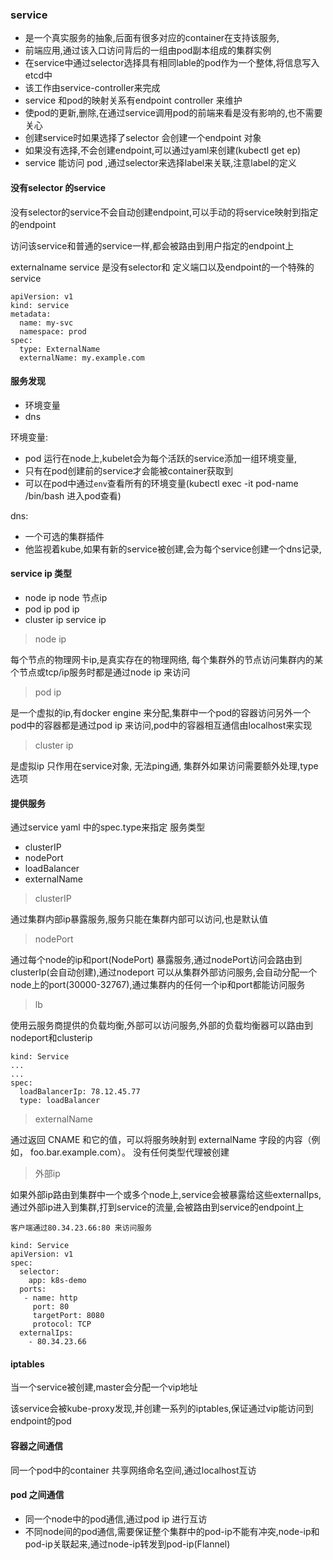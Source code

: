 ###  service

- 是一个真实服务的抽象,后面有很多对应的container在支持该服务,
- 前端应用,通过该入口访问背后的一组由pod副本组成的集群实例
- 在service中通过selector选择具有相同lable的pod作为一个整体,将信息写入etcd中
- 该工作由service-controller来完成
- service 和pod的映射关系有endpoint controller 来维护
- 使pod的更新,删除,在通过service调用pod的前端来看是没有影响的,也不需要关心
- 创建service时如果选择了selector 会创建一个endpoint 对象
- 如果没有选择,不会创建endpoint,可以通过yaml来创建(kubectl get ep)
- service 能访问 pod ,通过selector来选择label来关联,注意label的定义

#### 没有selector 的service
没有selector的service不会自动创建endpoint,可以手动的将service映射到指定的endpoint

访问该service和普通的service一样,都会被路由到用户指定的endpoint上

externalname service 是没有selector和 定义端口以及endpoint的一个特殊的service
```
apiVersion: v1
kind: service
metadata:
  name: my-svc
  namespace: prod
spec:
  type: ExternalName
  externalName: my.example.com

```

#### 服务发现

- 环境变量
- dns

环境变量:

- pod 运行在node上,kubelet会为每个活跃的service添加一组环境变量,
- 只有在pod创建前的service才会能被container获取到
- 可以在pod中通过`env`查看所有的环境变量(kubectl exec -it pod-name /bin/bash 进入pod查看)

dns:

- 一个可选的集群插件
- 他监视着kube,如果有新的service被创建,会为每个service创建一个dns记录,


#### service ip 类型
- node ip  node 节点ip
- pod ip   pod ip
- cluster ip  service ip

> node ip

每个节点的物理网卡ip,是真实存在的物理网络,
每个集群外的节点访问集群内的某个节点或tcp/ip服务时都是通过node ip 来访问

> pod ip

是一个虚拟的ip,有docker engine 来分配,集群中一个pod的容器访问另外一个pod中的容器都是通过pod ip 来访问,pod中的容器相互通信由localhost来实现

> cluster ip

是虚拟ip 只作用在service对象,
无法ping通,
集群外如果访问需要额外处理,type选项


#### 提供服务
通过service yaml 中的spec.type来指定 服务类型

- clusterIP
- nodePort
- loadBalancer
- externalName

> clusterIP

通过集群内部ip暴露服务,服务只能在集群内部可以访问,也是默认值

> nodePort

通过每个node的ip和port(NodePort) 暴露服务,通过nodePort访问会路由到clusterIp(会自动创建),通过nodeport 可以从集群外部访问服务,会自动分配一个node上的port(30000-32767),通过集群内的任何一个ip和port都能访问服务

> lb

使用云服务商提供的负载均衡,外部可以访问服务,外部的负载均衡器可以路由到nodeport和clusterip
```
kind: Service
...
...
spec:
  loadBalancerIp: 78.12.45.77
  type: loadBalancer

```

> externalName

通过返回 CNAME 和它的值，可以将服务映射到 externalName 字段的内容（例如， foo.bar.example.com）。 没有任何类型代理被创建

> 外部ip

如果外部ip路由到集群中一个或多个node上,service会被暴露给这些externalIps,通过外部ip进入到集群,打到service的流量,会被路由到service的endpoint上
```
客户端通过80.34.23.66:80 来访问服务

kind: Service
apiVersion: v1
spec:
  selector:
    app: k8s-demo
  ports:
   - name: http
     port: 80
     targetPort: 8080
     protocol: TCP
  externalIps:
    - 80.34.23.66
```

#### iptables
当一个service被创建,master会分配一个vip地址

该service会被kube-proxy发现,并创建一系列的iptables,保证通过vip能访问到endpoint的pod


#### 容器之间通信
同一个pod中的container 共享网络命名空间,通过localhost互访

#### pod 之间通信
- 同一个node中的pod通信,通过pod ip 进行互访
- 不同node间的pod通信,需要保证整个集群中的pod-ip不能有冲突,node-ip和pod-ip关联起来,通过node-ip转发到pod-ip(Flannel)

